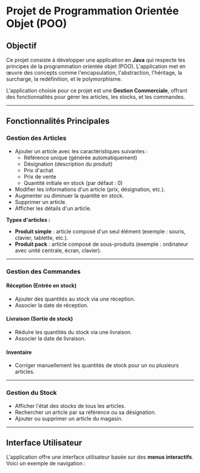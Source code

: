 # Projet de Programmation Orientée Objet (POO)

## Objectif
Ce projet consiste à développer une application en **Java** qui respecte les principes de la programmation orientée objet (POO). L'application met en œuvre des concepts comme l'encapsulation, l'abstraction, l'héritage, la surcharge, la redéfinition, et le polymorphisme.

L'application choisie pour ce projet est une **Gestion Commerciale**, offrant des fonctionnalités pour gérer les articles, les stocks, et les commandes.

---

## Fonctionnalités Principales

### Gestion des Articles
- Ajouter un article avec les caractéristiques suivantes :
  - Référence unique (générée automatiquement)
  - Désignation (description du produit)
  - Prix d'achat
  - Prix de vente
  - Quantité initiale en stock (par défaut : 0)
- Modifier les informations d'un article (prix, désignation, etc.).
- Augmenter ou diminuer la quantité en stock.
- Supprimer un article.
- Afficher les détails d'un article.

**Types d'articles :**
- **Produit simple** : article composé d'un seul élément (exemple : souris, clavier, tablette, etc.).
- **Produit pack** : article composé de sous-produits (exemple : ordinateur avec unité centrale, écran, clavier).

---

### Gestion des Commandes
#### Réception (Entrée en stock)
- Ajouter des quantités au stock via une réception.
- Associer la date de réception.

#### Livraison (Sortie de stock)
- Réduire les quantités du stock via une livraison.
- Associer la date de livraison.

#### Inventaire
- Corriger manuellement les quantités de stock pour un ou plusieurs articles.

---

### Gestion du Stock
- Afficher l'état des stocks de tous les articles.
- Rechercher un article par sa référence ou sa désignation.
- Ajouter ou supprimer un article du magasin.

---

## Interface Utilisateur
L'application offre une interface utilisateur basée sur des **menus interactifs**. Voici un exemple de navigation :
